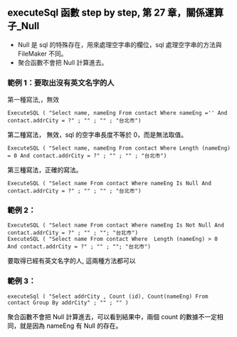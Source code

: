 <h2><span style="color: rgb(0, 0, 0);">executeSql 函數 step by step, 第 27 章，關係運算子_Null</span></h2><ul><li>Null 是 sql 的特殊存在，用來處理空字串的欄位，sql 處理空字串的方法與 FileMaker 不同。</li><li>聚合函數不會把 Null 計算進去。</li></ul><h3>範例 <span style="color: rgb(0, 0, 0);">1</span>：要取出沒有英文名字的人</h3><p>第一種寫法,，無效</p><pre><code >ExecuteSQL ( "Select name, nameEng From contact Where nameEng ='' And contact.addrCity = ?" ; "" ; "" ; "台北市")</code></pre><p><span style="color: rgb(0, 0, 0);">第二種寫法， 無效，sql 的空字串長度不等於 0，而是無法取值。</span></p><pre><code >ExecuteSQL ( "Select name, nameEng From contact Where Length (nameEng) = 0 And contact.addrCity = ?" ; "" ; "" ; "台北市")</code></pre><p><span style="color: rgb(0, 0, 0);">第三種寫法，正確的寫法。</span></p><pre><code >ExecuteSQL ( "Select name From contact Where nameEng Is Null And contact.addrCity = ?" ; "" ; "" ; "台北市")</code></pre><h3><span style="color: rgb(0, 0, 0);">範例 2：</span></h3><pre><code >ExecuteSQL ( "Select name From contact Where nameEng Is Not Null And contact.addrCity = ?" ; "" ; ""; "台北市")
ExecuteSQL ( "Select name From contact Where  Length (nameEng) &gt; 0  And contact.addrCity = ?" ; "" ; ""; "台北市")</code></pre><p><span style="color: rgb(0, 0, 0);">要取得已經有英文名字的人, 這兩種方法都可以</span></p><h3><span style="color: rgb(0, 0, 0);">範例 3：</span></h3><pre><code >executeSql ( "Select addrCity , Count (id), Count(nameEng) From contact Group By addrCity" ; "" ; "" )</code></pre><p><span style="color: rgb(0, 0, 0);">聚合函數不會把 Null 計算進去，可以看到結果中，兩個 count 的數據不一定相同，就是因為 nameEng 有 Null 的存在。</span></p><p><br></p>